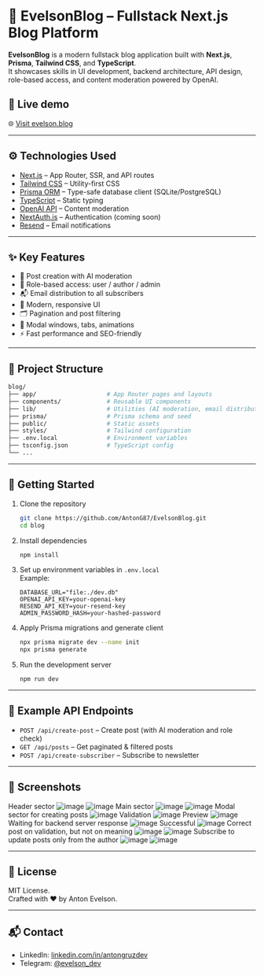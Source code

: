 # 🧠 EvelsonBlog – Fullstack Next.js Blog Platform

**EvelsonBlog** is a modern fullstack blog application built with **Next.js**, **Prisma**, **Tailwind CSS**, and **TypeScript**.  
It showcases skills in UI development, backend architecture, API design, role-based access, and content moderation powered by OpenAI.

## 🚀 Live demo

🌐 [Visit evelson.blog](https://evelson.blog)

---

## ⚙️ Technologies Used

- [Next.js](https://nextjs.org/) – App Router, SSR, and API routes
- [Tailwind CSS](https://tailwindcss.com/) – Utility-first CSS
- [Prisma ORM](https://www.prisma.io/) – Type-safe database client (SQLite/PostgreSQL)
- [TypeScript](https://www.typescriptlang.org/) – Static typing
- [OpenAI API](https://platform.openai.com/) – Content moderation
- [NextAuth.js](https://next-auth.js.org/) – Authentication (coming soon)
- [Resend](https://resend.com/) – Email notifications

---

## ✨ Key Features

- 📝 Post creation with AI moderation
- 🔐 Role-based access: user / author / admin
- 📬 Email distribution to all subscribers
- 🎨 Modern, responsive UI
- 🗂️ Pagination and post filtering
- 📌 Modal windows, tabs, animations
- ⚡ Fast performance and SEO-friendly

---

## 📁 Project Structure

```bash
blog/
├── app/                    # App Router pages and layouts
├── components/             # Reusable UI components
├── lib/                    # Utilities (AI moderation, email distribution)
├── prisma/                 # Prisma schema and seed
├── public/                 # Static assets
├── styles/                 # Tailwind configuration
├── .env.local              # Environment variables
├── tsconfig.json           # TypeScript config
└── ...
```

---

## 🔧 Getting Started

1. Clone the repository
   ```bash
   git clone https://github.com/AntonG87/EvelsonBlog.git
   cd blog
   ```

2. Install dependencies
   ```bash
   npm install
   ```

3. Set up environment variables in `.env.local`  
   Example:
   ```env
   DATABASE_URL="file:./dev.db"
   OPENAI_API_KEY=your-openai-key
   RESEND_API_KEY=your-resend-key
   ADMIN_PASSWORD_HASH=your-hashed-password
   ```

4. Apply Prisma migrations and generate client
   ```bash
   npx prisma migrate dev --name init
   npx prisma generate
   ```

5. Run the development server
   ```bash
   npm run dev
   ```

---

## 🧪 Example API Endpoints

- `POST /api/create-post` – Create post (with AI moderation and role check)
- `GET /api/posts` – Get paginated & filtered posts
- `POST /api/create-subscriber` – Subscribe to newsletter

---

## 📌 Screenshots
Header sector 
![image](https://github.com/user-attachments/assets/9e8cfb88-b426-44cb-b08c-1486949a2779)
![image](https://github.com/user-attachments/assets/808774ef-2d79-462a-bfd3-96cd06183ae0)
Main sector
![image](https://github.com/user-attachments/assets/065c3c3c-da13-45cc-83d4-b35912647b41)
![image](https://github.com/user-attachments/assets/3c2ec888-3a0a-485a-9e9a-2fc3286b506c)
Modal sector for creating posts
![image](https://github.com/user-attachments/assets/66032bf8-80e1-4192-b73c-ccb64e675b44)
Validation
![image](https://github.com/user-attachments/assets/467ffc0b-a7a1-4fd5-bb75-d83d132d835c)
Preview
![image](https://github.com/user-attachments/assets/0f30e1ce-7c22-49fb-a892-b7ccbdbe85e5)
Waiting for backend server response
![image](https://github.com/user-attachments/assets/904bb05a-4dbb-4b91-ac23-af79da0c365d)
Successful
![image](https://github.com/user-attachments/assets/ee2b1fc3-6e71-492e-96fa-cdda952f83f3)
Сorrect post on validation, but not on meaning
![image](https://github.com/user-attachments/assets/2c76b2c7-4e53-4e4b-85e9-ae6443a7b896)
![image](https://github.com/user-attachments/assets/8674879c-d47f-4ef2-b5d5-31cd48bd36c1)
Subscribe to update posts only from the author
![image](https://github.com/user-attachments/assets/3566b97a-25e1-48cd-950e-816625ebc210)
![image](https://github.com/user-attachments/assets/3a73f05e-5a0a-4a68-8290-846c9ff5dddc)


---

## 📄 License

MIT License.  
Crafted with ❤️ by Anton Evelson.

---

## 📬 Contact

- LinkedIn: [linkedin.com/in/antongruzdev](https://linkedin.com/in/evelson)
- Telegram: [@evelson_dev](https://t.me/evelsonwrs)
